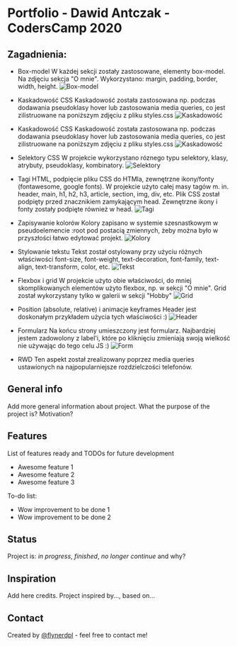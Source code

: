 # Portfolio - Dawid Antczak - CodersCamp 2020

## Zagadnienia:
* Box-model
W każdej sekcji zostały zastosowane, elementy box-model. Na zdjęciu sekcja "O mnie". Wykorzystano: margin, padding, border, width, height.
![Box-model](./checklistImg/Box-model.png)


* Kaskadowość CSS
Kaskadowość została zastosowana np. podczas dodawania pseudoklasy hover lub zastosowania media queries, co jest zilistruowane na poniższym zdjęciu z pliku styles.css
![Kaskadowość](./checklistImg/Kaskadowosc.png)

* Kaskadowość CSS
Kaskadowość została zastosowana np. podczas dodawania pseudoklasy hover lub zastosowania media queries, co jest zilistruowane na poniższym zdjęciu z pliku styles.css
![Kaskadowość](./checklistImg/Kaskadowosc.png)

* Selektory CSS
W projekcie wykorzystano róznego typu selektory, klasy, atrybuty, pseudoklasy, kombinatory.
![Selektory](./checklistImg/Selektory.png)

* Tagi HTML, podpięcie pliku CSS do HTMla, zewnętrzne ikony/fonty (fontawesome, google fonts).
W projekcie użyto całej masy tagów m. in. header, main, h1, h2, h3, article, section, img, div, etc. Plik CSS został podpięty przed znacznikiem zamykającym head. Zewnętrzne ikony i fonty zostały podpięte również w head. 
![Tagi](./checklistImg/Tagi.png)

* Zapisywanie kolorów
Kolory zapisano w systemie szesnastkowym w pseudoelemencie :root pod postacią zmiennych, żeby można było w przyszłości łatwo edytować projekt. 
![Kolory](./checklistImg/Kolory.png)

* Stylowanie tekstu
Tekst został ostylowany przy użyciu różnych właściwości font-size, font-weight, text-decoration, font-family, text-align, text-transform, color, etc.
![Tekst](./checklistImg/Tekst.png)

* Flexbox i grid
W projekcie użyto obie właściwości, do mniej skomplikowanych elementów użyto flexbox, np. w sekcji "O mnie". Grid został wykorzystany tylko w galerii w sekcji "Hobby"
![Grid](./checklistImg/Grid.png)

* Position (absolute, relative) i animacje keyframes
Header jest doskonałym przykładem użycia tych właściwości :)
![Header](./checklistImg/Header.png) 

* Formularz
Na końcu strony umieszczony jest formularz. Najbardziej jestem zadowolony z label'i, które po kliknięciu zmieniają swoją wielkość nie używając do tego celu JS :)
![Form](./checklistImg/Form.png) 

* RWD
Ten aspekt został zrealizowany poprzez media queries ustawionych na najpopularniejsze rozdzielczości telefonów.

## General info
Add more general information about project. What the purpose of the project is? Motivation?




## Features
List of features ready and TODOs for future development
* Awesome feature 1
* Awesome feature 2
* Awesome feature 3

To-do list:
* Wow improvement to be done 1
* Wow improvement to be done 2

## Status
Project is: _in progress_, _finished_, _no longer continue_ and why?

## Inspiration
Add here credits. Project inspired by..., based on...

## Contact
Created by [@flynerdpl](https://www.flynerd.pl/) - feel free to contact me!